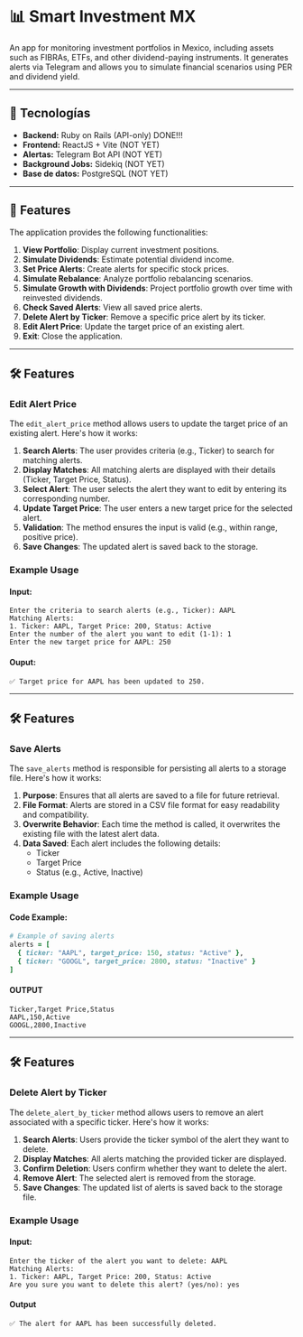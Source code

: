 # 📊 Smart Investment MX

An app for monitoring investment portfolios in Mexico, including assets such as FIBRAs, ETFs, and other dividend-paying instruments. It generates alerts via Telegram and allows you to simulate financial scenarios using PER and dividend yield.

---

## 🧱 Tecnologías

- **Backend:** Ruby on Rails (API-only) DONE!!!
- **Frontend:** ReactJS + Vite (NOT YET)
- **Alertas:** Telegram Bot API (NOT YET)
- **Background Jobs:** Sidekiq (NOT YET)
- **Base de datos:** PostgreSQL (NOT YET)

---

## 🌟 Features

The application provides the following functionalities:

1. **View Portfolio**: Display current investment positions.
2. **Simulate Dividends**: Estimate potential dividend income.
3. **Set Price Alerts**: Create alerts for specific stock prices.
4. **Simulate Rebalance**: Analyze portfolio rebalancing scenarios.
5. **Simulate Growth with Dividends**: Project portfolio growth over time with reinvested dividends.
6. **Check Saved Alerts**: View all saved price alerts.
7. **Delete Alert by Ticker**: Remove a specific price alert by its ticker.
8. **Edit Alert Price**: Update the target price of an existing alert.
9. **Exit**: Close the application.

---

## 🛠 Features

### Edit Alert Price

The `edit_alert_price` method allows users to update the target price of an existing alert. Here's how it works:

1. **Search Alerts**: The user provides criteria (e.g., Ticker) to search for matching alerts.
2. **Display Matches**: All matching alerts are displayed with their details (Ticker, Target Price, Status).
3. **Select Alert**: The user selects the alert they want to edit by entering its corresponding number.
4. **Update Target Price**: The user enters a new target price for the selected alert.
5. **Validation**: The method ensures the input is valid (e.g., within range, positive price).
6. **Save Changes**: The updated alert is saved back to the storage.

### Example Usage

#### Input:
```plaintext
Enter the criteria to search alerts (e.g., Ticker): AAPL
Matching Alerts:
1. Ticker: AAPL, Target Price: 200, Status: Active
Enter the number of the alert you want to edit (1-1): 1
Enter the new target price for AAPL: 250
```

#### Ouput:
```plaintext
✅ Target price for AAPL has been updated to 250.
```

---

## 🛠 Features

### Save Alerts

The `save_alerts` method is responsible for persisting all alerts to a storage file. Here's how it works:

1. **Purpose**: Ensures that all alerts are saved to a file for future retrieval.
2. **File Format**: Alerts are stored in a CSV file format for easy readability and compatibility.
3. **Overwrite Behavior**: Each time the method is called, it overwrites the existing file with the latest alert data.
4. **Data Saved**: Each alert includes the following details:
   - Ticker
   - Target Price
   - Status (e.g., Active, Inactive)

### Example Usage

#### Code Example:
```ruby
# Example of saving alerts
alerts = [
  { ticker: "AAPL", target_price: 150, status: "Active" },
  { ticker: "GOOGL", target_price: 2800, status: "Inactive" }
]
```

#### OUTPUT
```plaintext
Ticker,Target Price,Status
AAPL,150,Active
GOOGL,2800,Inactive
```


---

## 🛠 Features

### Delete Alert by Ticker

The `delete_alert_by_ticker` method allows users to remove an alert associated with a specific ticker. Here's how it works:

1. **Search Alerts**: Users provide the ticker symbol of the alert they want to delete.
2. **Display Matches**: All alerts matching the provided ticker are displayed.
3. **Confirm Deletion**: Users confirm whether they want to delete the alert.
4. **Remove Alert**: The selected alert is removed from the storage.
5. **Save Changes**: The updated list of alerts is saved back to the storage file.

### Example Usage

#### Input:
```plaintext
Enter the ticker of the alert you want to delete: AAPL
Matching Alerts:
1. Ticker: AAPL, Target Price: 200, Status: Active
Are you sure you want to delete this alert? (yes/no): yes
```

#### Output
```plaintext
✅ The alert for AAPL has been successfully deleted.
```